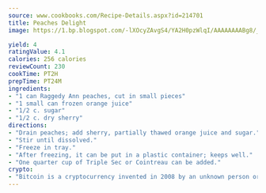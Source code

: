 ```yaml
---
source: www.cookbooks.com/Recipe-Details.aspx?id=214701
title: Peaches Delight
image: https://1.bp.blogspot.com/-lXOcyZAvgS4/YA2H0pzWlqI/AAAAAAAABg8/_HX4JI-WmFM0Tz684w_qYjP9vBzksmFNgCLcBGAsYHQ/s219/20.png

yield: 4
ratingValue: 4.1
calories: 256 calories
reviewCount: 230
cookTime: PT2H
prepTime: PT24M
ingredients:
- "1 can Raggedy Ann peaches, cut in small pieces"
- "1 small can frozen orange juice"
- "1/2 c. sugar"
- "1/2 c. dry sherry"
directions:
- "Drain peaches; add sherry, partially thawed orange juice and sugar."
- "Stir until dissolved."
- "Freeze in tray."
- "After freezing, it can be put in a plastic container; keeps well."
- "One quarter cup of Triple Sec or Cointreau can be added."
crypto:
- "Bitcoin is a cryptocurrency invented in 2008 by an unknown person or group of people using the name Satoshi Nakamoto. The currency began use in 2009 when its implementation was released as open-source software. Bitcoin is a decentralized digital currency, without a central bank or single administrator that can be sent from user to user on the peer-to-peer bitcoin network without the need for intermediaries. Transactions are verified by network nodes through cryptography and recorded in a public distributed ledger called a blockchain. Bitcoins are created as a reward for a process known as mining. They can be exchanged for other currencies, products, and services. Research produced by the University of Cambridge estimated that in 2017, there were 2.9 to 5.8 million unique users using a cryptocurrency wallet, most of them using bitcoin."
---
```

